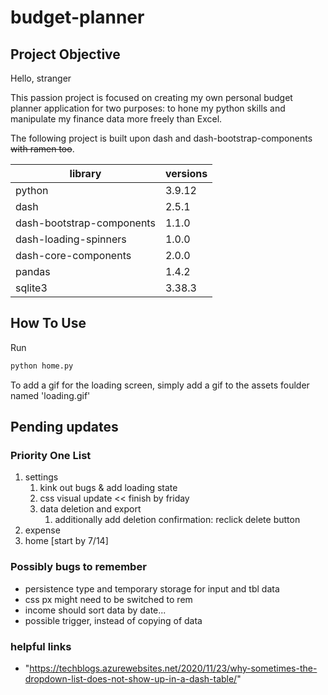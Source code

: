 # budget-planner

## Project Objective

Hello, stranger

This passion project is focused on creating my own personal budget planner application for two purposes: to hone my python skills and manipulate my finance data more freely than Excel.

The following project is built upon dash and dash-bootstrap-components ~~with ramen too~~.

| library                   | versions  |
| ------------------------- |-----------|
| python                    | 3.9.12    |
| dash                      | 2.5.1     |
| dash-bootstrap-components | 1.1.0     |
| dash-loading-spinners     | 1.0.0     |
| dash-core-components      | 2.0.0     |
| pandas                    | 1.4.2     |
| sqlite3                   | 3.38.3    |

## How To Use

Run

```python
python home.py
```

To add a gif for the loading screen, simply add a gif to the assets foulder named 'loading.gif'

## Pending updates

### Priority One List

1. settings
    1. kink out bugs & add loading state
    1. css visual update << finish by friday
    1. data deletion and export
        1. additionally add deletion confirmation: reclick delete button
1. expense
1. home [start by 7/14]

### Possibly bugs to remember

- persistence type and temporary storage for input and tbl data
- css px might need to be switched to rem
- income should sort data by date...
- possible trigger, instead of copying of data

### helpful links

- "https://techblogs.azurewebsites.net/2020/11/23/why-sometimes-the-dropdown-list-does-not-show-up-in-a-dash-table/"
